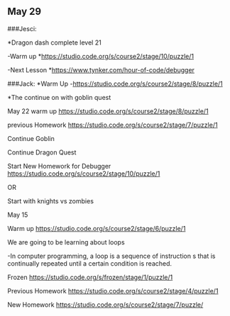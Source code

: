 ## May 29

###Jesci:

*Dragon dash complete level 21

-Warm up
*https://studio.code.org/s/course2/stage/10/puzzle/1

-Next Lesson
*https://www.tynker.com/hour-of-code/debugger


###Jack:
*Warm Up
-https://studio.code.org/s/course2/stage/8/puzzle/1

*The continue on with goblin quest







May 22
warm up
https://studio.code.org/s/course2/stage/8/puzzle/1

previous Homework
https://studio.code.org/s/course2/stage/7/puzzle/1


Continue Goblin


Continue Dragon Quest

Start New Homework for Debugger
https://studio.code.org/s/course2/stage/10/puzzle/1

OR

Start with knights vs zombies





May 15

Warm up
https://studio.code.org/s/course2/stage/6/puzzle/1


We are going to be learning about loops

-In computer programming, a loop is a sequence of instruction s that is continually repeated until a certain condition is reached.





Frozen
https://studio.code.org/s/frozen/stage/1/puzzle/1


Previous Homework
https://studio.code.org/s/course2/stage/4/puzzle/1

New Homework
https://studio.code.org/s/course2/stage/7/puzzle/

